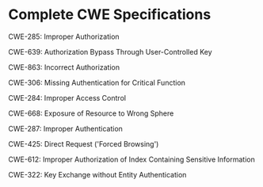 

# Complete CWE Specifications

CWE-285: Improper Authorization

CWE-639: Authorization Bypass Through User-Controlled Key

CWE-863: Incorrect Authorization

CWE-306: Missing Authentication for Critical Function

CWE-284: Improper Access Control

CWE-668: Exposure of Resource to Wrong Sphere

CWE-287: Improper Authentication

CWE-425: Direct Request ('Forced Browsing')

CWE-612: Improper Authorization of Index Containing Sensitive Information

CWE-322: Key Exchange without Entity Authentication